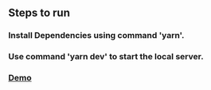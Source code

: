 ## Steps to run

### Install Dependencies using command 'yarn'.
### Use command 'yarn dev' to start the local server.

### [Demo](https://dashboard-designer.herokuapp.com/)
